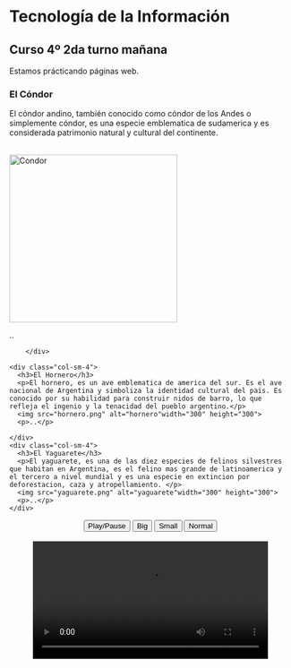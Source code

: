 <!DOCTYPE html>
<html>
<head>
<title>Mi primer página</title>
<title>Bootstrap 5 Example</title>
  <meta charset="utf-8">
  <meta name="viewport" content="width=device-width, initial-scale=1">
  <link href="https://cdn.jsdelivr.net/npm/bootstrap@5.3.3/dist/css/bootstrap.min.css" rel="stylesheet">
  <script src="https://cdn.jsdelivr.net/npm/bootstrap@5.3.3/dist/js/bootstrap.bundle.min.js"></script>





</head>
<body>


<div class="container-fluid p-5 bg-primary text-white text-center">
  <h1>Tecnología de la Información</h1>
  <h2>Curso 4º 2da turno mañana</h2> 
</div>
  <p>Estamos prácticando páginas web.</p>
<div class="container mt-5">
  <div class="row">
    <div class="col-sm-4">
      <h3>El Cóndor</h3>
<p>El cóndor andino, también conocido como cóndor de los Andes o simplemente cóndor, es una especie emblematica de sudamerica y es considerada patrimonio natural y cultural del continente.</p>
<br>
<img src="condor.png" alt="Condor"width="300" height="300">
      <p>..</p>
      
        </div>

    <div class="col-sm-4">
      <h3>El Hornero</h3>
      <p>El hornero, es un ave emblematica de america del sur. Es el ave nacional de Argentina y simboliza la identidad cultural del pais. Es conocido por su habilidad para construir nidos de barro, lo que refleja el ingenio y la tenacidad del pueblo argentino.</p>
      <img src="hornero.png" alt="hornero"width="300" height="300">
      <p>..</p>

    </div>
    <div class="col-sm-4">
      <h3>El Yaguarete</h3>        
      <p>El yaguarete, es una de las diez especies de felinos silvestres que habitan en Argentina, es el felino mas grande de latinoamerica y el tercero a nivel mundial y es una especie en extincion por deforestacion, caza y atropellamiento. </p>
      <img src="yaguarete.png" alt="yaguarete"width="300" height="300">
      <p>..</p>
    </div>
  </div>
</div>

<div style="text-align:center">
  <button onclick="playPause()">Play/Pause</button>
  <button onclick="makeBig()">Big</button>
  <button onclick="makeSmall()">Small</button>
  <button onclick="makeNormal()">Normal</button>
  <br><br>
  <video id="video" width="420">
    <source src="PROYECTO.mp4" type="video/mp4">
    <source src="video.ogg" type="video/ogg">
    Your browser does not support HTML video.
  </video>
</div>

<script>
var myVideo = document.getElementById("video");

function playPause() {
  if (myVideo.paused)
    myVideo.play();
  else
    myVideo.pause();
}

function makeBig() {
    myVideo.width = 560;
}

function makeSmall() {
    myVideo.width = 320;
}

function makeNormal() {
    myVideo.width = 420;
}
</script>









</body>
</html>
